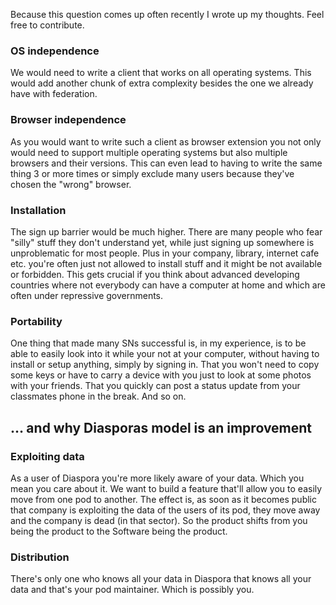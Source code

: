 Because this question comes up often recently I wrote up my thoughts. Feel free to contribute.

### OS independence
We would need to write a client that works on all operating systems. This would add another chunk of extra complexity besides the one we already have with federation.

### Browser independence
As you would want to write such a client as browser extension you not only would need to support multiple operating systems but also multiple browsers and their versions. This can even lead to having to write the same thing 3 or more times or simply exclude many users because they've chosen the "wrong" browser.

### Installation
The sign up barrier would be much higher. There are many people who fear "silly" stuff they don't understand yet, while just signing up somewhere is unproblematic for most people. Plus in your company, library, internet cafe etc. you're often just not allowed to install stuff and it might be not available or forbidden. This gets crucial if you think about advanced developing countries where not everybody can have a computer at home and which are often under repressive governments. 

### Portability
One thing that made many SNs successful is, in my experience, is to be able to easily look into it while your not at your computer, without having to install or setup anything, simply by signing in. That you won't need to copy some keys or have to carry a device with you just to look at some photos with your friends. That you quickly can post a status update from your classmates phone in the break. And so on.



## … and why Diasporas model is an improvement

### Exploiting data
As a user of Diaspora you're more likely aware of your data. Which you mean you care about it. We want to build a feature that'll allow you to easily move from one pod to another. The effect is, as soon as it becomes public that company is exploiting the data of the users of its pod, they move away and the company is dead (in that sector). So the product shifts from you being the product to the Software being the product.

### Distribution
There's only one who knows all your data in Diaspora that knows all your data and that's your pod maintainer. Which is possibly you.